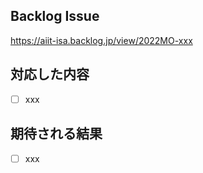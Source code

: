 ## Backlog Issue
https://aiit-isa.backlog.jp/view/2022MO-xxx

## 対応した内容
- [ ] xxx


## 期待される結果
- [ ] xxx
